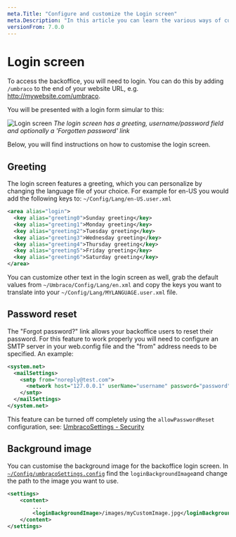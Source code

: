 ```yaml
---
meta.Title: "Configure and customize the Login screen"
meta.Description: "In this article you can learn the various ways of customizing the Umbraco backoffice login screen and form."
versionFrom: 7.0.0
---
```


# Login screen

To access the backoffice, you will need to login. You can do this by adding `/umbraco` to the end of your website URL, e.g. http://mywebsite.com/umbraco.

You will be presented with a login form simular to this:

![Login screen](images/umbraco7-6_login.jpg "The login screen has a greeting, username/password field and optionally a 'Forgotten password' link.")
*The login screen has a greeting, username/password field and optionally a 'Forgotten password' link*

Below, you will find instructions on how to customise the login screen.

## Greeting

The login screen features a greeting, which you can personalize by changing the language file of your choice. For example for en-US you would add the following keys to: `~/Config/Lang/en-US.user.xml`

```xml
<area alias="login">
  <key alias="greeting0">Sunday greeting</key>
  <key alias="greeting1">Monday greeting</key>
  <key alias="greeting2">Tuesday greeting</key>
  <key alias="greeting3">Wednesday greeting</key>
  <key alias="greeting4">Thursday greeting</key>
  <key alias="greeting5">Friday greeting</key>
  <key alias="greeting6">Saturday greeting</key>
</area>
```

You can customize other text in the login screen as well, grab the default values from `~/Umbraco/Config/Lang/en.xml` and copy the keys you want to translate into your `~/Config/Lang/MYLANGUAGE.user.xml` file.

## Password reset

The "Forgot password?" link allows your backoffice users to reset their password. For this feature to work properly you will need to configure an SMTP server in your web.config file and the "from" address needs to be specified. An example:

```xml
<system.net>
  <mailSettings>
    <smtp from="noreply@test.com">
      <network host="127.0.0.1" userName="username" password="password" />
    </smtp>
  </mailSettings>
</system.net>
```

This feature can be turned off completely using the `allowPasswordReset` configuration, see: [UmbracoSettings - Security](../../../Reference/Config/umbracoSettings/#security)

## Background image

You can customise the background image for the backoffice login screen. In [`~/Config/umbracoSettings.config`](../../../Reference/Config/umbracoSettings/) find the `loginBackgroundImage`and change the path to the image you want to use.

```xml
<settings>
    <content>
        ...
        <loginBackgroundImage>/images/myCustomImage.jpg</loginBackgroundImage>
    </content>
</settings>
```
